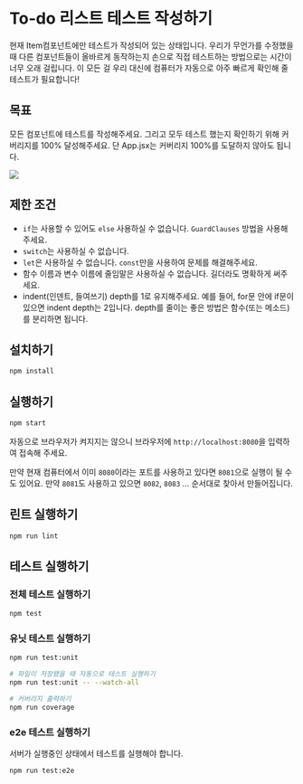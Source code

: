 # To-do 리스트 테스트 작성하기

현재 Item컴포넌트에만 테스트가 작성되어 있는 상태입니다. 우리가 무언가를 수정했을 때 다른 컴포넌트들이 올바르게 동작하는지 손으로 직접 테스트하는 방법으로는 시간이 너무 오래 걸립니다. 이 모든 걸 우리 대신에 컴퓨터가 자동으로 아주 빠르게 확인해 줄 테스트가 필요합니다!

## 목표

모든 컴포넌트에 테스트를 작성해주세요. 그리고 모두 테스트 했는지 확인하기 위해 커버리지를 100% 달성해주세요. 단 App.jsx는 커버리지 100%를 도달하지 않아도 됩니다.

![](https://user-images.githubusercontent.com/14071105/84498754-37675680-acec-11ea-83d1-df76261d3c32.png)

## 제한 조건

* `if`는 사용할 수 있어도 `else` 사용하실 수 없습니다. `GuardClauses` 방법을 사용해주세요.
* `switch`는 사용하실 수 없습니다.
* `let`은 사용하실 수 없습니다. `const`만을 사용하여 문제를 해결해주세요.
* 함수 이름과 변수 이름에 줄임말은 사용하실 수 없습니다. 길더라도 명확하게 써주세요.
* indent(인덴트, 들여쓰기) depth를 1로 유지해주세요.
예를 들어, for문 안에 if문이 있으면 indent depth는 2입니다.
depth를 줄이는 좋은 방법은 함수(또는 메소드)를 분리하면 됩니다.

## 설치하기

```bash
npm install
```

## 실행하기

```bash
npm start
```

자동으로 브라우저가 켜지지는 않으니 브라우저에 `http://localhost:8080`을 입력하여 접속해 주세요.  

만약 현재 컴퓨터에서 이미 `8080`이라는 포트를 사용하고 있다면 `8081`으로 실행이 될 수도 있어요. 만약 `8081`도 사용하고 있으면 `8082`, `8083` ... 순서대로 찾아서 만들어집니다.

## 린트 실행하기

```bash
npm run lint
```

## 테스트 실행하기

### 전체 테스트 실행하기

```bash
npm test
```

### 유닛 테스트 실행하기

```bash
npm run test:unit

# 파일이 저장됐을 때 자동으로 테스트 실행하기
npm run test:unit -- --watch-all

# 커버리지 출력하기
npm run coverage
```

### e2e 테스트 실행하기

서버가 실행중인 상태에서 테스트를 실행해야 합니다.

```bash
npm run test:e2e
```
